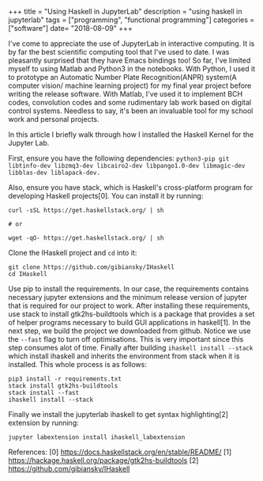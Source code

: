 +++
title = "Using Haskell in JupyterLab"
description = "using haskell in jupyterlab"
tags = ["programming", "functional programming"]
categories = ["software"]
date= "2018-08-09"
+++

I've come to appreciate the use of JupyterLab in interactive computing. It is by far the best scientific computing tool that I've used to date. I was pleasantly surprised that they have Emacs bindings too! So far, I've limited myself to using Matlab and Python3 in the notebooks. With Python, I used it to prototype an Automatic Number Plate Recognition(ANPR) system(A computer vision/ machine learning project) for my final year project before writing the release software. With Matlab, I've used it to implement BCH codes, convolution codes and some rudimentary lab work based on digital control systems. Needless to say, it's been an invaluable tool for my school work and personal projects.

In this article I briefly walk through how I installed the Haskell Kernel for the Jupyter Lab.

First, ensure you have the following dependencies: `python3-pip git libtinfo-dev libzmq3-dev libcairo2-dev libpango1.0-dev libmagic-dev libblas-dev liblapack-dev.`

Also, ensure you have stack, which is Haskell's cross-platform program for developing Haskell projects[0]. You can install it by running:

```
curl -sSL https://get.haskellstack.org/ | sh

# or

wget -qO- https://get.haskellstack.org/ | sh
```

Clone the IHaskell project and `cd` into it:

```
git clone https://github.com/gibiansky/IHaskell
cd IHaskell
```

Use pip to install the requirements. In our case, the requirements contains necessary jupyter extensions and the minimum release version of jupyter that is required for our project to work. After installing these requirements, use stack to install gtk2hs-buildtools which is a package that provides a set of helper programs necessary to build GUI applications in haskell[1]. In the next step, we build the project we downloaded from github. Notice we use the `--fast` flag to turn off optimisations. This is very important since this step consumes alot of time. Finally after building `ihaskell install --stack` which install ihaskell and inherits the environment from stack when it is installed. This whole process is as follows:

```
pip3 install -r requirements.txt
stack install gtk2hs-buildtools
stack install --fast
ihaskell install --stack
```

Finally we install the jupyterlab ihaskell to get syntax highlighting[2] extension by running:

```
jupyter labextension install ihaskell_labextension
```

References:
[0] https://docs.haskellstack.org/en/stable/README/
[1] https://hackage.haskell.org/package/gtk2hs-buildtools
[2] https://github.com/gibiansky/IHaskell
